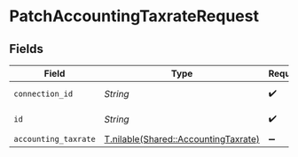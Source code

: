 # PatchAccountingTaxrateRequest


## Fields

| Field                                                                            | Type                                                                             | Required                                                                         | Description                                                                      |
| -------------------------------------------------------------------------------- | -------------------------------------------------------------------------------- | -------------------------------------------------------------------------------- | -------------------------------------------------------------------------------- |
| `connection_id`                                                                  | *String*                                                                         | :heavy_check_mark:                                                               | ID of the connection                                                             |
| `id`                                                                             | *String*                                                                         | :heavy_check_mark:                                                               | ID of the Taxrate                                                                |
| `accounting_taxrate`                                                             | [T.nilable(Shared::AccountingTaxrate)](../../models/shared/accountingtaxrate.md) | :heavy_minus_sign:                                                               | N/A                                                                              |